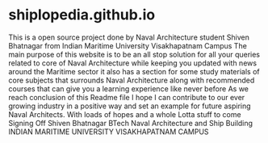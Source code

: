 # shiplopedia.github.io
This is a open source project done by Naval Architecture student Shiven Bhatnagar from Indian Maritime University Visakhapatnam Campus 
The main purpose of this website is to be an all stop solution for all your queries related to core of Naval Architecture while keeping you updated with news around the Maritime sector
it also has a section for some study materials of core subjects that surrounds Naval Architecture along with recommended courses that can give you a learning experience like never before
As we reach conclusion of this Readme file I hope I can contribute to our ever growing industry in a positive way and set an example for future aspiring Naval Architects.
With loads of hopes and a whole Lotta stuff to come
Signing Off
Shiven Bhatnagar 
BTech Naval Architecture and Ship Building 
INDIAN MARITIME UNIVERSITY VISAKHAPATNAM CAMPUS 
